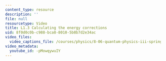 ```yaml
---
content_type: resource
description: ''
file: null
resourcetype: Video
title: L1.3 Calculating the energy corrections
uid: 8f0d0c0b-c988-bca8-8010-5b8b7d2e34ac
video_files:
  video_captions_file: /courses/physics/8-06-quantum-physics-iii-spring-2018/video-lectures/time-independent-perturbation-theory/L1.3/-pMowqywuIY.vtt
video_metadata:
  youtube_id: -pMowqywuIY
---
```

